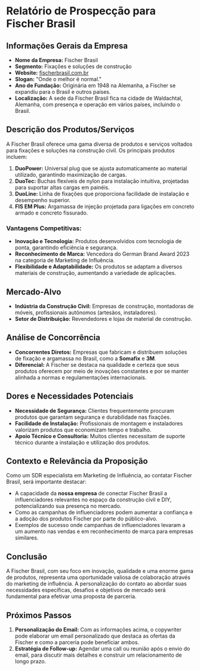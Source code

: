 # Relatório de Prospecção para Fischer Brasil

## Informações Gerais da Empresa
- **Nome da Empresa:** Fischer Brasil
- **Segmento:** Fixações e soluções de construção
- **Website:** [fischerbrasil.com.br](http://www.fischerbrasil.com.br)
- **Slogan:** "Onde o melhor é normal."
- **Ano de Fundação:** Originária em 1948 na Alemanha, a Fischer se expandiu para o Brasil e outros países.
- **Localização:** A sede da Fischer Brasil fica na cidade de Waldachtal, Alemanha, com presença e operação em vários países, incluindo o Brasil.

## Descrição dos Produtos/Serviços
A Fischer Brasil oferece uma gama diversa de produtos e serviços voltados para fixações e soluções na construção civil. Os principais produtos incluem:

1. **DuoPower:** Universal plug que se ajusta automaticamente ao material utilizado, garantindo maximização de cargas.
2. **DuoTec:** Buchas flexíveis de nylon para instalação intuitiva, projetadas para suportar altas cargas em painéis.
3. **DuoLine:** Linha de fixações que proporciona facilidade de instalação e desempenho superior.
4. **FIS EM Plus:** Argamassa de injeção projetada para ligações em concreto armado e concreto fissurado.

### Vantagens Competitivas:
- **Inovação e Tecnologia:** Produtos desenvolvidos com tecnologia de ponta, garantindo eficiência e segurança.
- **Reconhecimento de Marca:** Vencedora do German Brand Award 2023 na categoria de Marketing de Influência.
- **Flexibilidade e Adaptabilidade:** Os produtos se adaptam a diversos materiais de construção, aumentando a variedade de aplicações.

## Mercado-Alvo
- **Indústria da Construção Civil:** Empresas de construção, montadoras de móveis, profissionais autônomos (artesãos, instaladores).
- **Setor de Distribuição:** Revendedores e lojas de material de construção.

## Análise de Concorrência
- **Concorrentes Diretos:** Empresas que fabricam e distribuem soluções de fixação e argamassa no Brasil, como a **Somafix** e **3M**.
- **Diferencial:** A Fischer se destaca na qualidade e certeza que seus produtos oferecem por meio de inovações constantes e por se manter alinhada a normas e regulamentações internacionais.

## Dores e Necessidades Potenciais
- **Necessidade de Segurança:** Clientes frequentemente procuram produtos que garantam segurança e durabilidade nas fixações.
- **Facilidade de Instalação:** Profissionais de montagem e instaladores valorizam produtos que economizam tempo e trabalho.
- **Apoio Técnico e Consultoria:** Muitos clientes necessitam de suporte técnico durante a instalação e utilização dos produtos.

## Contexto e Relevância da Proposição
Como um SDR especialista em Marketing de Influência, ao contatar Fischer Brasil, será importante destacar:
- A capacidade da **nossa empresa** de conectar Fischer Brasil a influenciadores relevantes no espaço da construção civil e DIY, potencializando sua presença no mercado.
- Como as campanhas de influenciadores podem aumentar a confiança e a adoção dos produtos Fischer por parte do público-alvo.
- Exemplos de sucesso onde campanhas de influenciadores levaram a um aumento nas vendas e em reconhecimento de marca para empresas similares.

## Conclusão
A Fischer Brasil, com seu foco em inovação, qualidade e uma enorme gama de produtos, representa uma oportunidade valiosa de colaboração através do marketing de influência. A personalização do contato ao abordar suas necessidades específicas, desafios e objetivos de mercado será fundamental para efetivar uma proposta de parceria.

## Próximos Passos
1. **Personalização do Email:** Com as informações acima, o copywriter pode elaborar um email personalizado que destaca as ofertas da Fischer e como a parceria pode beneficiar ambos.
2. **Estratégia de Follow-up:** Agendar uma call ou reunião após o envio do email, para discutir mais detalhes e construir um relacionamento de longo prazo.